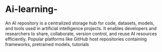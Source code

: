 # Ai-learning-
An AI repository is a centralized storage hub for code, datasets, models, and tools used in artificial intelligence projects. It enables developers and researchers to share, collaborate, version control, and reuse AI resources efficiently. Popular platforms like GitHub host repositories containing frameworks, pretrained models, tutorials
